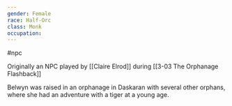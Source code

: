 ```yaml
---
gender: Female
race: Half-Orc
class: Monk
occupation:
---
```

 #npc 

Originally an NPC played by [[Claire Elrod]] during [[3-03  The Orphanage Flashback]]

Belwyn was raised in an orphanage in Daskaran with several other orphans, where she had an adventure with a tiger at a young age. 
